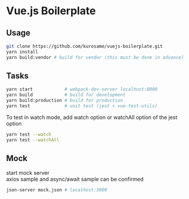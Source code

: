 # Vue.js Boilerplate

## Usage

```sh
git clone https://github.com/kurosame/vuejs-boilerplate.git
yarn install
yarn build:vendor # build for vendor (this must be done in advance)
```

## Tasks

```sh
yarn start            # webpack-dev-server localhost:8000
yarn build            # build for development
yarn build:production # build for production
yarn test             # unit test (jest + vue-test-utils)
```

To test in watch mode, add watch option or watchAll option of the jest option

```sh
yarn test --watch
yarn test --watchAll
```

## Mock

start mock server\
axios sample and async/await sample can be confirmed

```sh
json-server mock.json # localhost:3000
```
